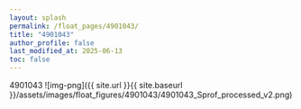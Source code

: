 ```yaml
---
layout: splash
permalink: /float_pages/4901043/
title: "4901043"
author_profile: false
last_modified_at: 2025-06-13
toc: false
---
```

 
4901043
![img-png]({{ site.url }}{{ site.baseurl }}/assets/images/float_figures/4901043/4901043_Sprof_processed_v2.png)